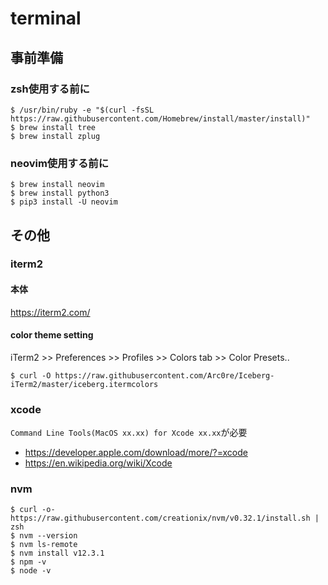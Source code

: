# terminal

## 事前準備 
### zsh使用する前に
```
$ /usr/bin/ruby -e "$(curl -fsSL https://raw.githubusercontent.com/Homebrew/install/master/install)"
$ brew install tree
$ brew install zplug
```

### neovim使用する前に
```
$ brew install neovim
$ brew install python3
$ pip3 install -U neovim
```

## その他
### iterm2
#### 本体
https://iterm2.com/

#### color theme setting
iTerm2 >> Preferences >> Profiles >> Colors tab >> Color Presets.. 

```
$ curl -O https://raw.githubusercontent.com/Arc0re/Iceberg-iTerm2/master/iceberg.itermcolors
```

### xcode
`Command Line Tools(MacOS xx.xx) for Xcode xx.xx`が必要

- https://developer.apple.com/download/more/?=xcode
- https://en.wikipedia.org/wiki/Xcode

### nvm
```
$ curl -o- https://raw.githubusercontent.com/creationix/nvm/v0.32.1/install.sh | zsh
$ nvm --version
$ nvm ls-remote
$ nvm install v12.3.1
$ npm -v
$ node -v
```
